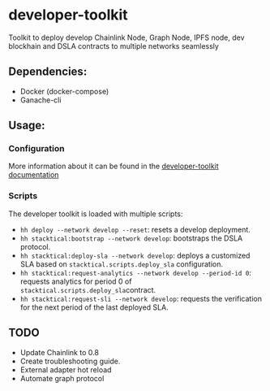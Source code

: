 # developer-toolkit

Toolkit to deploy develop Chainlink Node, Graph Node, IPFS node, dev blockhain and DSLA contracts to multiple networks seamlessly

## Dependencies:

- Docker (docker-compose)
- Ganache-cli

## Usage:

### Configuration

More information about it can be found in the [developer-toolkit documentation](https://readme.stacktical.com/dsla-protocol-developer-guide/developer-toolkit)

### Scripts

The developer toolkit is loaded with multiple scripts:

- `hh deploy --network develop --reset`: resets a develop deployment.
- `hh stacktical:bootstrap --network develop`: bootstraps the DSLA protocol.
- `hh stacktical:deploy-sla --network develop`: deploys a customized SLA based on `stacktical.scripts.deploy_sla` configuration.
- `hh stacktical:request-analytics --network develop --period-id 0`: requests analytics for period 0 of `stacktical.scripts.deploy_sla`contract.
- `hh stacktical:request-sli --network develop`: requests the verification for the next period of the last deployed SLA.

## TODO

- Update Chainlink to 0.8
- Create troubleshooting guide.
- External adapter hot reload
- Automate graph protocol
